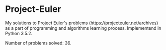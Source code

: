# Project-Euler

My solutions to Project Euler's problems (https://projecteuler.net/archives) as a part of programming and algorithms learning process.
Implementend in Python 3.5.2. 

Number of problems solved: 36.
